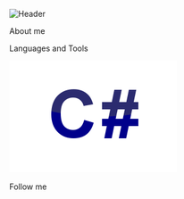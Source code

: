 ![Header]()

About me

Languages and Tools

[![CSharp](https://github.com/D1gout/D1gout/blob/main/assets/CSharp.png)](https://github.com/D1gout/CSharp)

Follow me